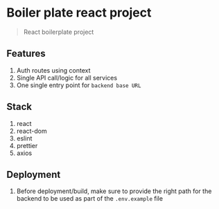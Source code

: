 # Boiler plate react project

> React boilerplate project

## Features

1. Auth routes using context
1. Single API call/logic for all services
1. One single entry point for `backend base URL`

## Stack

1. react
1. react-dom
1. eslint
1. prettier
1. axios

## Deployment

1. Before deployment/build, make sure to provide the right path for the backend to be used as part of the `.env.example` file
